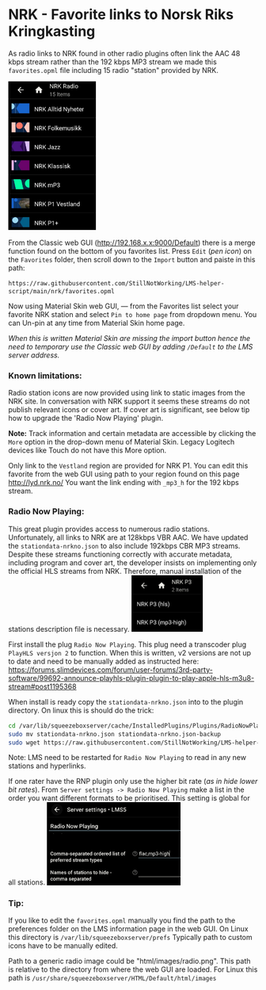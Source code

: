 # NRK - Favorite links to Norsk Riks Kringkasting
As radio links to NRK found in other radio plugins often link the AAC 48 kbps stream rather than the 192 kbps MP3 stream we made this `favorites.opml` file including 15 radio "station" provided by NRK.

<img src="screenshot.jpg" alt="screenshot of NRK favorites" height="300">

From the Classic web GUI (http://192.168.x.x:9000/Default) there is a merge function found on the bottom of you favorites list.
Press `Edit` (*pen icon*) on the `Favorites` folder, then scroll down to the `Import` button and paiste in this path:
```
https://raw.githubusercontent.com/StillNotWorking/LMS-helper-script/main/nrk/favorites.opml
```
Now using Material Skin web GUI, — from the Favorites list select your favorite NRK station and select `Pin to home page` from dropdown menu. You can Un-pin at any time from Material Skin home page.

*When this is written Material Skin are missing the import button hence the need to temporary use the Classic web GUI by adding `/Default` to the LMS server address.*

### Known limitations:
Radio station icons are now provided using link to static images from the NRK site. In conversation with NRK support it seems these streams do not publish relevant icons or cover art. If cover art is significant, see below tip how to upgrade the 'Radio Now Playing' plugin.

**Note:** Track information and certain metadata are accessible by clicking the `More` option in the drop-down menu of Material Skin. Legacy Logitech devices like Touch do not have this More option.

Only link to the `Vestland` region are provided for NRK P1. You can edit this favorite from the web GUI using path to your region found on this page http://lyd.nrk.no/
You want the link ending with `_mp3_h` for the 192 kbps stream.

### Radio Now Playing:
This great plugin provides access to numerous radio stations. Unfortunately, all links to NRK are at 128kbps VBR AAC. We have updated the `stationdata-nrkno.json` to also include 192kbps CBR MP3 streams. Despite these streams functioning correctly with accurate metadata, including program and cover art, the developer insists on implementing only the official HLS streams from NRK. Therefore, manual installation of the stations description file is necessary.
<img src="nrkhlsmp3.png" alt="hls and mp3" width="144">

First install the plug `Radio Now Playing`. This plug need a transcoder plug `PlayHLS versjon 2` to function. When this is written, v2 versions are not up to date and need to be manually added as instructed here: https://forums.slimdevices.com/forum/user-forums/3rd-party-software/99692-announce-playhls-plugin-plugin-to-play-apple-hls-m3u8-stream#post1195368

When install is ready copy the `stationdata-nrkno.json` into to the plugin directory. On linux this is should do the trick:
```bash
cd /var/lib/squeezeboxserver/cache/InstalledPlugins/Plugins/RadioNowPlaying/stationdata
sudo mv stationdata-nrkno.json stationdata-nrkno.json-backup
sudo wget https://raw.githubusercontent.com/StillNotWorking/LMS-helper-script/main/nrk/stationdata-nrkno.json
```
Note: LMS need to be restarted for `Radio Now Playing` to read in any new stations and hyperlinks.

If one rater have the RNP plugin only use the higher bit rate (*as in hide lower bit rates*). From `Server settings -> Radio Now Playing` make a list in the order you want different formats to be prioritised. This setting is global for all stations.
<img src="tiprnp.png" alt="hls and mp3" width="270">

### Tip:
If you like to edit the `favorites.opml` manually you find the path to the preferences folder on the LMS information page in the web GUI. On Linux this directory is `/var/lib/squeezeboxserver/prefs`
Typically path to custom icons have to be manually edited.

Path to a generic radio image could be "html/images/radio.png". This path is relative to the directory from where the web GUI are loaded. For Linux this path is `/usr/share/squeezeboxserver/HTML/Default/html/images`
